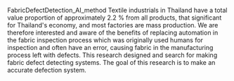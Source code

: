 FabricDefectDetection_AI_method
Textile industrials in Thailand have a total value proportion of approximately 2.2 % from all products, that significant for Thailand's economy, and most factories are mass production. We are therefore interested and aware of the benefits of replacing automation in the fabric inspection process which was originally used humans for inspection and often have an error, causing fabric in the manufacturing process left with defects. This research designed and search for making fabric defect detecting systems. The goal of this research is to make an accurate defection system.
